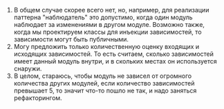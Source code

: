 1. В общем случае скорее всего нет, но, например, для реализации паттерна "наблюдатель" это допустимо, 
когда один модуль наблюдает за изменениями в другом модуле. Возможно также, когда
мы проектируем классы для инъекции зависимостей, то зависимости могут быть публичными.
2. Могу предложить только количественную оценку входящих и исходящих зависимостей.
То есть считаем, сколько зависимостей имеет данный модуль внутри, и
в скольких местах он используется снаружи.
3. В целом, стараюсь, чтобы модуль не зависел от огромного количества других модулей,
если количество зависимостей превышает 5, то значит что-то пошло не так, и
надо заняться рефакторингом.